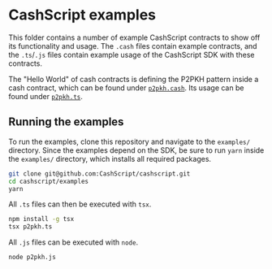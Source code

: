 # CashScript examples
This folder contains a number of example CashScript contracts to show off its functionality and usage. The `.cash` files contain example contracts, and the `.ts`/`.js` files contain example usage of the CashScript SDK with these contracts.

The "Hello World" of cash contracts is defining the P2PKH pattern inside a cash contract, which can be found under [`p2pkh.cash`](/examples/p2pkh.cash). Its usage can be found under [`p2pkh.ts`](/examples/p2pkh.ts).

## Running the examples
To run the examples, clone this repository and navigate to the `examples/` directory. Since the examples depend on the SDK, be sure to run `yarn` inside the `examples/` directory, which installs all required packages.

```bash
git clone git@github.com:CashScript/cashscript.git
cd cashscript/examples
yarn
```

All `.ts` files can then be executed with `tsx`.

```bash
npm install -g tsx
tsx p2pkh.ts
```

All `.js` files can be executed with `node`.

```bash
node p2pkh.js
```
